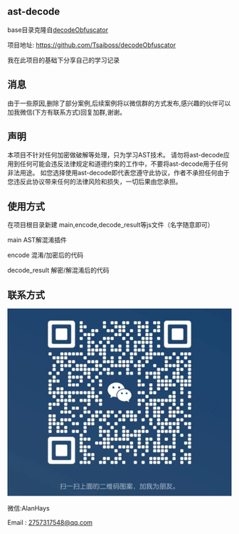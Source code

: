 ## ast-decode
base目录克隆自[decodeObfuscator](https://github.com/Tsaiboss/decodeObfuscator) 

项目地址: https://github.com/Tsaiboss/decodeObfuscator

我在此项目的基础下分享自己的学习记录

## 消息
由于一些原因,删除了部分案例,后续案例将以微信群的方式发布,感兴趣的伙伴可以加我微信(下方有联系方式)回复加群,谢谢。

## 声明
本项目不针对任何加密做破解等处理，只为学习AST技术。
请勿将ast-decode应用到任何可能会违反法律规定和道德约束的工作中，不要将ast-decode用于任何非法用途。
如您选择使用ast-decode即代表您遵守此协议，作者不承担任何由于您违反此协议带来任何的法律风险和损失，一切后果由您承担。

## 使用方式
在项目根目录新建 main,encode,decode_result等js文件（名字随意即可）

main AST解混淆插件

encode 混淆/加密后的代码

decode_result 解密/解混淆后的代码

## 联系方式
![](my.jpg)

微信:AlanHays

Email : 2757317548@qq.com
